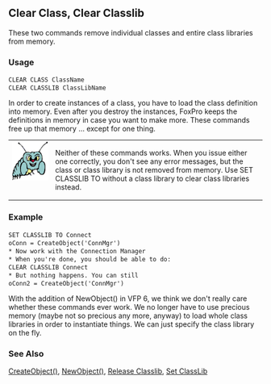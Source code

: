 ## Clear Class, Clear Classlib

These two commands remove individual classes and entire class libraries from memory. 

### Usage

```foxpro
CLEAR CLASS ClassName
CLEAR CLASSLIB ClassLibName
```

In order to create instances of a class, you have to load the class definition into memory. Even after you destroy the instances, FoxPro keeps the definitions in memory in case you want to make more. These commands free up that memory ... except for one thing.

<table>
<tr>
  <td width="17%" valign="top">
<img width="95" height="78" src="Bug.gif">
  </td>
  <td width=83%>
  <p>Neither of these commands works. When you issue either one correctly, you don't see any error messages, but the class or class library is not removed from memory. Use SET CLASSLIB TO without a class library to clear class libraries instead.</p>
  </td>
 </tr>
</table>

### Example

```foxpro
SET CLASSLIB TO Connect
oConn = CreateObject('ConnMgr')
* Now work with the Connection Manager
* When you're done, you should be able to do:
CLEAR CLASSLIB Connect
* But nothing happens. You can still
oConn2 = CreateObject('ConnMgr')
```

With the addition of NewObject() in VFP 6, we think we don't really care whether these commands ever work. We no longer have to use precious memory (maybe not so precious any more, anyway) to load whole class libraries in order to instantiate things. We can just specify the class library on the fly.

### See Also

[CreateObject()](s4g347.md), [NewObject()](s4g347.md), [Release Classlib](s4g618.md), [Set ClassLib](s4g618.md)